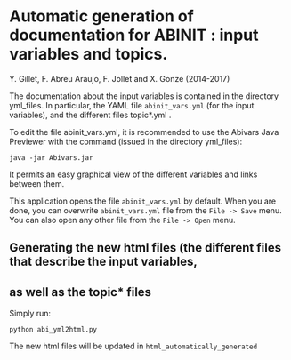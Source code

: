 Automatic generation of documentation for ABINIT : input variables and topics.
==============================================================================

Y. Gillet, F. Abreu Araujo, F. Jollet and X. Gonze (2014-2017)

The documentation about the input variables is contained in the directory yml_files.
In particular, the YAML file `abinit_vars.yml` (for the input variables),
and the different files topic*.yml .

To edit the file abinit_vars.yml, it is recommended to use the Abivars Java Previewer
with the command (issued in the directory yml_files):

    java -jar Abivars.jar

It permits an easy graphical view of the different variables and links between them.

This application opens the file `abinit_vars.yml` by default.
When you are done, you can overwrite `abinit_vars.yml` file from the `File -> Save` menu.
You can also open any other file from the `File -> Open` menu.

## Generating the new html files (the different files that describe the input variables, 
## as well as the topic* files

Simply run:

    python abi_yml2html.py

The new html files will be updated in `html_automatically_generated`
